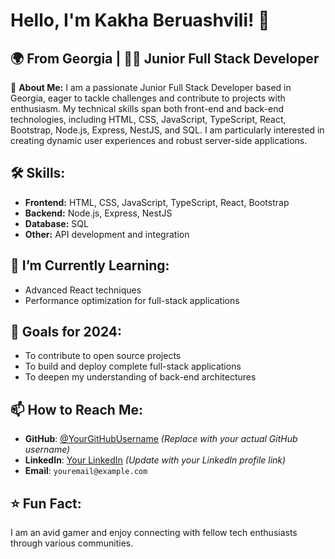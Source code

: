 # Hello, I'm Kakha Beruashvili! 👋

## 🌍 From Georgia | 🧑‍💻 Junior Full Stack Developer

🚀 **About Me:** I am a passionate Junior Full Stack Developer based in Georgia, eager to tackle challenges and contribute to projects with enthusiasm. My technical skills span both front-end and back-end technologies, including HTML, CSS, JavaScript, TypeScript, React, Bootstrap, Node.js, Express, NestJS, and SQL. I am particularly interested in creating dynamic user experiences and robust server-side applications.

## 🛠 Skills:

-   **Frontend:** HTML, CSS, JavaScript, TypeScript, React, Bootstrap
-   **Backend:** Node.js, Express, NestJS
-   **Database:** SQL
-   **Other:** API development and integration

## 🌱 I’m Currently Learning:

-   Advanced React techniques
-   Performance optimization for full-stack applications

## 🎯 Goals for 2024:

-   To contribute to open source projects
-   To build and deploy complete full-stack applications
-   To deepen my understanding of back-end architectures

## 📫 How to Reach Me:

-   **GitHub**: [@YourGitHubUsername](https://github.com/YourGitHubUsername) _(Replace with your actual GitHub username)_
-   **LinkedIn**: [Your LinkedIn](https://www.linkedin.com/in/yourlinkedinprofile) _(Update with your LinkedIn profile link)_
-   **Email**: `youremail@example.com`

## ⭐ Fun Fact:

I am an avid gamer and enjoy connecting with fellow tech enthusiasts through various communities.
